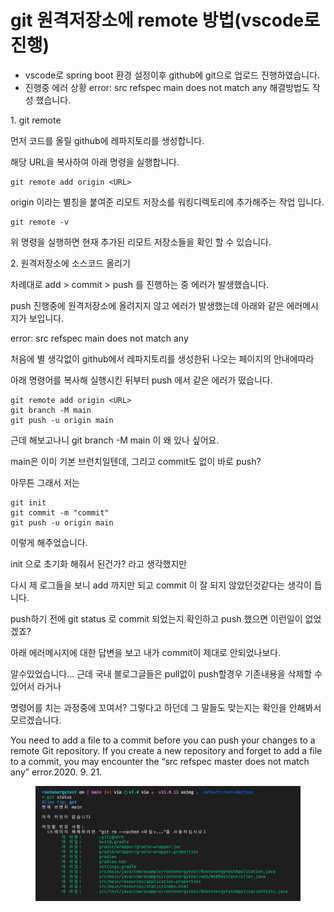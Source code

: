 # git 원격저장소에 remote 방법(vscode로 진행)

* vscode로 spring boot 환경 설정이후 github에 git으로 업로드 진행하였습니다.
* 진행중 에러 상황 error: src refspec main does not match any 해결방법도 작성 했습니다.&#x20;

1\. git remote

먼저 코드를 올릴 github에 레파지토리를 생성합니다.

해당 URL을 복사하여 아래 명령을 실행합니다.

```
git remote add origin <URL>
```

origin 이라는 별칭을 붙여준 리모트 저장소를 워킹디렉토리에 추가해주는 작업 입니다.

&#x20;

```
git remote -v
```

위 명령을 실행하면 현재 추가된 리모트 저장소들을 확인 할 수 있습니다.

&#x20;

2\. 원격저장소에 소스코드 올리기

차례대로 add > commit > push 를 진행하는 중 에러가 발생했습니다.

push 진행중에 원격저장소에 올려지지 않고 에러가 발생했는데 아래와 같은 에러메시지가 보입니다.

error: src refspec main does not match any

&#x20;

처음에 별 생각없이 github에서 레파지토리를 생성한뒤 나오는 페이지의 안내에따라

아래 명령어를 복사해 실행시킨 뒤부터 push 에서 같은 에러가 떴습니다.

```
git remote add origin <URL>
git branch -M main
git push -u origin main
```

근데 해보고나니 git branch -M main 이 왜 있나 싶어요.

main은 이미 기본 브런치일텐데, 그리고 commit도 없이 바로 push?

&#x20;

아무튼 그래서 저는

```
git init
git commit -m "commit"
git push -u origin main
```

이렇게 해주었습니다.

init 으로 초기화 해줘서 된건가? 라고 생각했지만

다시 제 로그들을 보니 add 까지만 되고 commit 이 잘 되지 않았던것같다는 생각이 듭니다.

push하기 전에 git status 로 commit 되었는지 확인하고 push 했으면 이런일이 없었겠죠?

&#x20;

아래 에러메시지에 대한 답변을 보고 내가 commit이 제대로 안되었나보다.

알수있었습니다... 근데 국내 블로그글들은 pull없이 push할경우 기존내용을 삭제할 수 있어서 라거나&#x20;

명령어를 치는 과정중에 꼬여서? 그렇다고 하던데 그 말들도 맞는지는 확인을 안해봐서 모르겠습니다.

&#x20;

You need to add a file to a commit before you can push your changes to a remote Git repository. If you create a new repository and forget to add a file to a commit, you may encounter the “src refspec master does not match any” error.2020. 9. 21.

<figure><img src="../.gitbook/assets/giterr.png" alt=""><figcaption></figcaption></figure>
